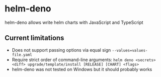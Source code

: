 # helm-deno

helm-deno allows write helm charts with JavaScript and TypeScript

## Current limitations

- Does not support passing options via equal sign `--values=values-file.yaml`
- Require strict order of command-line arguments: `helm deno <secrets> <diff> upgrade/template/install [RELEASE] [CHART] <flags>`
- helm-deno was not tested on Windows but it should probably works

